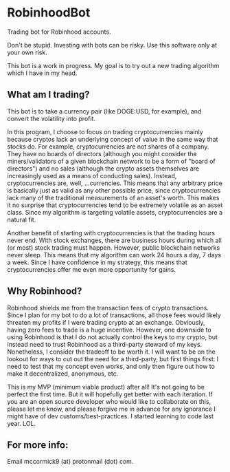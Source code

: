 # RobinhoodBot
Trading bot for Robinhood accounts.

Don't be stupid. Investing with bots can be risky. Use this software only at your own risk.

This bot is a work in progress. My goal is to try out a new trading algorithm which I have in my head.

## What am I trading?

This bot is to take a currency pair (like DOGE:USD, for example), and convert the volatility into profit.

In this program, I choose to focus on trading cryptocurrencies mainly because cryptos lack an underlying concept of value in the same way that stocks do. For example, cryptocurrencies are not shares of a company. They have no boards of directors (although you might consider the miners/validators of a given blockchain network to be a form of "board of directors") and no sales (although the crypto assets themselves are increasingly used as a means of conducting sales). Instead, cryptocurrencies are, well, ...currencies. This means that any arbitrary price is basically just as valid as any other possible price, since cryptocurrencies lack many of the traditional measurements of an asset's worth. This makes it no surprise that cryptocurrencies tend to be extremely volatile as an asset class. Since my algorithm is targeting volatile assets, cryptocurrencies are a natural fit.

Another benefit of starting with cryptocurrencies is that the trading hours never end. With stock exchanges, there are business hours during which all (or most) stock trading must happen. However, public blockchain networks never sleep. This means that my algorithm can work 24 hours a day, 7 days a week. Since I have confidence in my strategy, this means that cryptocurrencies offer me even more opportunity for gains.

## Why Robinhood?

Robinhood shields me from the transaction fees of crypto transactions. Since I plan for my bot to do a lot of transactions, all those fees would likely threaten my profits if I were trading crypto at an exchange. Obviously, having zero fees to trade is a huge incentive. However, one downside to using Robinhood is that I do not actually control the keys to my crypto, but instead need to trust Robinhood as a third-party steward of my keys. Nonetheless, I consider the tradeoff to be worth it. I will want to be on the lookout for ways to cut out the need for a third-party, but first things first: I need to test that my concept even works, and only then figure out how to make it decentralized, anonymous, etc.

This is my MVP (minimum viable product) after all! It's not going to be perfect the first time. But it will hopefully get better with each iteration. If you are an open source developer who would like to collaborate on this, please let me know, and please forgive me in advance for any ignorance I might have of dev customs/best-practices. I started learning to code last year. LOL.  

## For more info:

Email mccormick9 (at) protonmail (dot) com.
